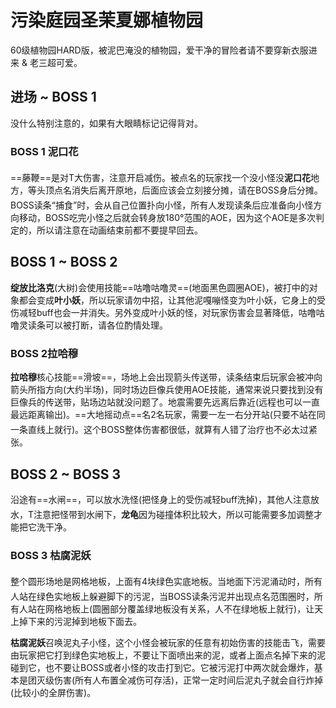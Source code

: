 # 污染庭园圣茉夏娜植物园

60级植物园HARD版，被泥巴淹没的植物园，爱干净的冒险者请不要穿新衣服进来 & 老三超可爱。

## 进场 ~ BOSS 1 

没什么特别注意的，如果有大眼睛标记记得背对。

### BOSS 1 泥口花
==藤鞭==是对T大伤害，<img class="no-zoom sm-icon" :src="$withBase('/images/jobs/tank.png')" height="20">注意开启减伤。被点名的玩家找一个没小怪没**泥口花**地方，等头顶点名消失后离开原地，后面应该会立刻接分摊，请在BOSS身后分摊。BOSS读条“捕食”时，会从自己位置扑向小怪，<img class="no-zoom sm-icon" :src="$withBase('/images/jobs/tank.png')" height="20"><img class="no-zoom sm-icon" :src="$withBase('/images/jobs/healer.png')" height="20"><img class="no-zoom sm-icon" :src="$withBase('/images/jobs/dps.png')" height="20">所有人发现读条后应准备向小怪方向移动，BOSS吃完小怪之后就会转身放180°范围的AOE，因为这个AOE是多次判定的，所以请注意在动画结束前都不要提早回去。

## BOSS 1 ~ BOSS 2

**绽放比洛克**(大树)会使用技能==咕噜咕噜灵==(地面黑色圆圈AOE)，被打中的对象都会变成**叶小妖**，所以玩家请勿中招，让其他泥嘎嘣怪变为叶小妖，它身上的受伤减轻buff也会一并消失。另外变成叶小妖的怪，对玩家伤害会显著降低，咕噜咕噜灵读条可以被打断，请各位酌情处理。

### BOSS 2拉哈穆
**拉哈穆**核心技能==滑坡==，场地上会出现箭头传送带，读条结束后玩家会被冲向箭头所指方向(大约半场)，同时场边巨像兵使用AOE技能，通常来说只要找到没有巨像兵的传送带，贴场边站就没问题了。地震需要先远离后靠近(远程也可以一直最远距离输出)。==大地摇动点==名2名玩家，需要一左一右分开站(只要不站在同一条直线上就行)。这个BOSS整体伤害都很低，就算有人错了<img class="no-zoom sm-icon" :src="$withBase('/images/jobs/healer.png')" height="20">治疗也不必太过紧张。

## BOSS 2 ~ BOSS 3

沿途有==水闸==，可以放水洗怪(把怪身上的受伤减轻buff洗掉)，其他人注意放水，<img class="no-zoom sm-icon" :src="$withBase('/images/jobs/tank.png')" height="20">T注意把怪带到水闸下，**龙龟**因为碰撞体积比较大，所以可能需要多加调整才能把它洗干净。

### BOSS 3 枯腐泥妖
整个圆形场地是网格地板，上面有4块绿色实底地板。当地面下污泥涌动时，<img class="no-zoom sm-icon" :src="$withBase('/images/jobs/tank.png')" height="20"><img class="no-zoom sm-icon" :src="$withBase('/images/jobs/healer.png')" height="20"><img class="no-zoom sm-icon" :src="$withBase('/images/jobs/dps.png')" height="20">所有人站在绿色实地板上躲避脚下的污泥，当BOSS读条污泥并出现点名范围圈时，<img class="no-zoom sm-icon" :src="$withBase('/images/jobs/tank.png')" height="20"><img class="no-zoom sm-icon" :src="$withBase('/images/jobs/healer.png')" height="20"><img class="no-zoom sm-icon" :src="$withBase('/images/jobs/dps.png')" height="20">所有人站在网格地板上(圆圈部分覆盖绿地板没有关系，人不在绿地板上就行)，让天上掉下来的污泥掉到地板下面去。

**枯腐泥妖**召唤泥丸子小怪，这个小怪会被玩家的任意有初始伤害的技能击飞，需要由玩家把它打到绿色实地板上，不要让下面喷出来的泥，或者上面点名掉下来的泥碰到它，也不要让BOSS或者小怪的攻击打到它。它被污泥打中两次就会爆炸，基本是团灭级伤害(所有人布置全减伤可存活)，正常一定时间后泥丸子就会自行炸掉(比较小的全屏伤害)。
